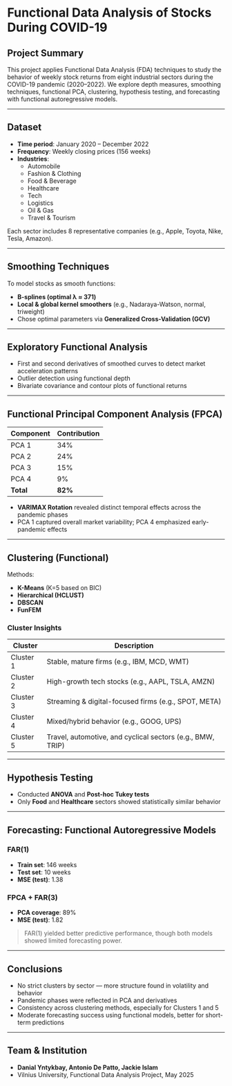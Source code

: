 # Functional Data Analysis of Stocks During COVID-19

## Project Summary

This project applies Functional Data Analysis (FDA) techniques to study the behavior of weekly stock returns from eight industrial sectors during the COVID-19 pandemic (2020–2022). We explore depth measures, smoothing techniques, functional PCA, clustering, hypothesis testing, and forecasting with functional autoregressive models.

---

## Dataset

- **Time period**: January 2020 – December 2022  
- **Frequency**: Weekly closing prices (156 weeks)  
- **Industries**:
  - Automobile
  - Fashion & Clothing
  - Food & Beverage
  - Healthcare
  - Tech
  - Logistics
  - Oil & Gas
  - Travel & Tourism

Each sector includes 8 representative companies (e.g., Apple, Toyota, Nike, Tesla, Amazon).

---

## Smoothing Techniques

To model stocks as smooth functions:

- **B-splines (optimal λ ≈ 371)**
- **Local & global kernel smoothers** (e.g., Nadaraya-Watson, normal, triweight)
- Chose optimal parameters via **Generalized Cross-Validation (GCV)**

---

## Exploratory Functional Analysis

- First and second derivatives of smoothed curves to detect market acceleration patterns  
- Outlier detection using functional depth  
- Bivariate covariance and contour plots of functional returns  

---

## Functional Principal Component Analysis (FPCA)

| **Component** | **Contribution** |
|---------------|------------------|
| PCA 1         | 34%              |
| PCA 2         | 24%              |
| PCA 3         | 15%              |
| PCA 4         | 9%               |
| **Total**     | **82%**          |

- **VARIMAX Rotation** revealed distinct temporal effects across the pandemic phases  
- PCA 1 captured overall market variability; PCA 4 emphasized early-pandemic effects  

---

## Clustering (Functional)

Methods:
- **K-Means** (K=5 based on BIC)
- **Hierarchical (HCLUST)**
- **DBSCAN**
- **FunFEM**

### Cluster Insights

| **Cluster** | **Description** |
|-------------|-----------------|
| Cluster 1 | Stable, mature firms (e.g., IBM, MCD, WMT) |
| Cluster 2 | High-growth tech stocks (e.g., AAPL, TSLA, AMZN) |
| Cluster 3 | Streaming & digital-focused firms (e.g., SPOT, META) |
| Cluster 4 | Mixed/hybrid behavior (e.g., GOOG, UPS) |
| Cluster 5 | Travel, automotive, and cyclical sectors (e.g., BMW, TRIP) |

---

## Hypothesis Testing

- Conducted **ANOVA** and **Post-hoc Tukey tests**
- Only **Food** and **Healthcare** sectors showed statistically similar behavior

---

## Forecasting: Functional Autoregressive Models

### FAR(1)
- **Train set**: 146 weeks  
- **Test set**: 10 weeks  
- **MSE (test)**: 1.38  

### FPCA + FAR(3)
- **PCA coverage**: 89%  
- **MSE (test)**: 1.82  

> FAR(1) yielded better predictive performance, though both models showed limited forecasting power.

---

## Conclusions

- No strict clusters by sector — more structure found in volatility and behavior
- Pandemic phases were reflected in PCA and derivatives
- Consistency across clustering methods, especially for Clusters 1 and 5
- Moderate forecasting success using functional models, better for short-term predictions

---

## Team & Institution

- **Danial Yntykbay, Antonio De Patto, Jackie Islam**  
- Vilnius University, Functional Data Analysis Project, May 2025



